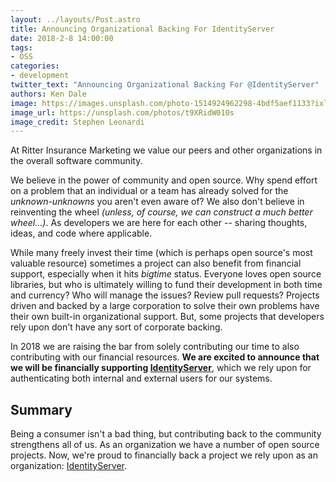 ```yaml
---
layout: ../layouts/Post.astro
title: Announcing Organizational Backing For IdentityServer
date: 2018-2-8 14:00:00
tags:
- OSS
categories:
- development
twitter_text: "Announcing Organizational Backing For @IdentityServer"
authors: Ken Dale
image: https://images.unsplash.com/photo-1514924962298-4bdf5aef1133?ixlib=rb-0.3.5&s=d521d60420d3b2a3ee81db77e710e00a&auto=format&fit=crop&w=1057&q=80
image_url: https://unsplash.com/photos/t9XRidW010s
image_credit: Stephen Leonardi
---
```


At Ritter Insurance Marketing we value our peers and other organizations in the overall software community.

We believe in the power of community and open source. Why spend effort on a problem that an individual or a team has already solved for the *unknown-unknowns* you aren't even aware of? We also don't believe in reinventing the wheel *(unless, of course, we can construct a much better wheel...)*. As developers we are here for each other -- sharing thoughts, ideas, and code where applicable.

While many freely invest their time (which is perhaps open source's most valuable resource) sometimes a project can also benefit from financial support, especially when it hits *bigtime* status. Everyone loves open source libraries, but who is ultimately willing to fund their development in both time and currency? Who will manage the issues? Review pull requests? Projects driven and backed by a large corporation to solve their own problems have their own built-in organizational support. But, some projects that developers rely upon don't have any sort of corporate backing.

In 2018 we are raising the bar from solely contributing our time to also contributing with our financial resources. **We are excited to announce that we will be financially supporting [IdentityServer][IdentityServer]**, which we rely upon for authenticating both internal and external users for our systems.

## Summary

Being a consumer isn't a bad thing, but contributing back to the community strengthens all of us. As an organization we have a number of open source projects. Now, we're proud to financially back a project we rely upon as an organization: [IdentityServer][IdentityServer].

[IdentityServer]: https://identityserver.io/
